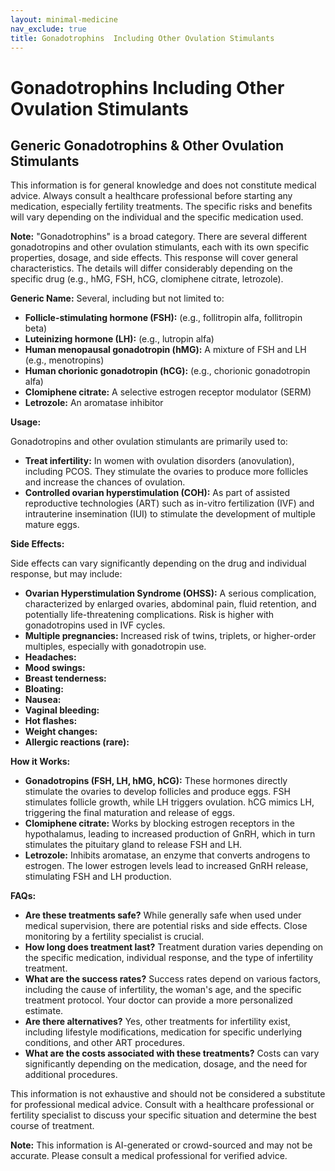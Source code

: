 ```yaml
---
layout: minimal-medicine
nav_exclude: true
title: Gonadotrophins  Including Other Ovulation Stimulants
---
```


# Gonadotrophins  Including Other Ovulation Stimulants

## Generic Gonadotrophins & Other Ovulation Stimulants

This information is for general knowledge and does not constitute medical advice.  Always consult a healthcare professional before starting any medication, especially fertility treatments.  The specific risks and benefits will vary depending on the individual and the specific medication used.


**Note:**  "Gonadotrophins" is a broad category.  There are several different gonadotropins and other ovulation stimulants, each with its own specific properties, dosage, and side effects.  This response will cover general characteristics.  The details will differ considerably depending on the specific drug (e.g.,  hMG, FSH, hCG, clomiphene citrate, letrozole).


**Generic Name:**  Several, including but not limited to:

* **Follicle-stimulating hormone (FSH):**  (e.g., follitropin alfa, follitropin beta)
* **Luteinizing hormone (LH):** (e.g., lutropin alfa)
* **Human menopausal gonadotropin (hMG):** A mixture of FSH and LH (e.g., menotropins)
* **Human chorionic gonadotropin (hCG):**  (e.g., chorionic gonadotropin alfa)
* **Clomiphene citrate:**  A selective estrogen receptor modulator (SERM)
* **Letrozole:** An aromatase inhibitor


**Usage:**

Gonadotropins and other ovulation stimulants are primarily used to:

* **Treat infertility:** In women with ovulation disorders (anovulation), including PCOS. They stimulate the ovaries to produce more follicles and increase the chances of ovulation.
* **Controlled ovarian hyperstimulation (COH):**  As part of assisted reproductive technologies (ART) such as in-vitro fertilization (IVF) and intrauterine insemination (IUI) to stimulate the development of multiple mature eggs.


**Side Effects:**

Side effects can vary significantly depending on the drug and individual response, but may include:

* **Ovarian Hyperstimulation Syndrome (OHSS):** A serious complication, characterized by enlarged ovaries, abdominal pain, fluid retention, and potentially life-threatening complications.  Risk is higher with gonadotropins used in IVF cycles.
* **Multiple pregnancies:** Increased risk of twins, triplets, or higher-order multiples, especially with gonadotropin use.
* **Headaches:**
* **Mood swings:**
* **Breast tenderness:**
* **Bloating:**
* **Nausea:**
* **Vaginal bleeding:**
* **Hot flashes:**
* **Weight changes:**
* **Allergic reactions (rare):**


**How it Works:**

* **Gonadotropins (FSH, LH, hMG, hCG):**  These hormones directly stimulate the ovaries to develop follicles and produce eggs. FSH stimulates follicle growth, while LH triggers ovulation. hCG mimics LH, triggering the final maturation and release of eggs.
* **Clomiphene citrate:** Works by blocking estrogen receptors in the hypothalamus, leading to increased production of GnRH, which in turn stimulates the pituitary gland to release FSH and LH.
* **Letrozole:** Inhibits aromatase, an enzyme that converts androgens to estrogen. The lower estrogen levels lead to increased GnRH release, stimulating FSH and LH production.


**FAQs:**

* **Are these treatments safe?**  While generally safe when used under medical supervision, there are potential risks and side effects. Close monitoring by a fertility specialist is crucial.
* **How long does treatment last?**  Treatment duration varies depending on the specific medication, individual response, and the type of infertility treatment.
* **What are the success rates?**  Success rates depend on various factors, including the cause of infertility, the woman's age, and the specific treatment protocol.  Your doctor can provide a more personalized estimate.
* **Are there alternatives?**  Yes, other treatments for infertility exist, including lifestyle modifications, medication for specific underlying conditions, and other ART procedures.
* **What are the costs associated with these treatments?** Costs can vary significantly depending on the medication, dosage, and the need for additional procedures.


This information is not exhaustive and should not be considered a substitute for professional medical advice.  Consult with a healthcare professional or fertility specialist to discuss your specific situation and determine the best course of treatment.


**Note:** This information is AI-generated or crowd-sourced and may not be accurate. Please consult a medical professional for verified advice.